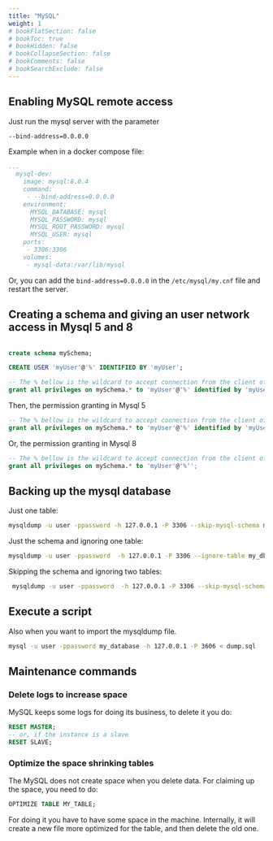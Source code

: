 ```yaml
---
title: "MySQL"
weight: 1
# bookFlatSection: false
# bookToc: true
# bookHidden: false
# bookCollapseSection: false
# bookComments: false
# bookSearchExclude: false
---
```


## Enabling MySQL remote access

Just run the mysql server with the parameter
```sh
--bind-address=0.0.0.0
```
Example when in a docker compose file:

``` yaml
...
  mysql-dev:
    image: mysql:8.0.4
    command:
     - --bind-address=0.0.0.0
    environment:
      MYSQL_DATABASE: mysql
      MYSQL_PASSWORD: mysql
      MYSQL_ROOT_PASSWORD: mysql
      MYSQL_USER: mysql
    ports:
     - 3306:3306
    volumes:
     - mysql-data:/var/lib/mysql
```
Or, you can add the `bind-address=0.0.0.0` in the `/etc/mysql/my.cnf` file and restart the server.


## Creating a schema and giving an user network access in Mysql 5 and 8

``` SQL

create schema mySchema; 

CREATE USER 'myUser'@'%' IDENTIFIED BY 'myUser';

-- The % bellow is the wildcard to accept connection from the client of any host in the network
grant all privileges on mySchema.* to 'myUser'@'%' identified by 'myUser'; 
```

Then, the permission granting in Mysql 5
``` SQL
-- The % bellow is the wildcard to accept connection from the client of any host in the network
grant all privileges on mySchema.* to 'myUser'@'%' identified by 'myUser'; 
```

Or, the permission granting in Mysql 8
``` SQL
-- The % bellow is the wildcard to accept connection from the client of any host in the network
grant all privileges on mySchema.* to 'myUser'@'%''; 
```

## Backing up the mysql database
Just one table:
``` bash
mysqldump -u user -ppassword -h 127.0.0.1 -P 3306 --skip-mysql-schema my_db MY_TABLE > dump.sql
```

Just the schema and ignoring one table:
``` bash
mysqldump -u user -ppassword  -h 127.0.0.1 -P 3306 --ignore-table my_db.table1 --no-data my_db > nodata.sql
```

Skipping the schema and ignoring two tables:
``` bash
 mysqldump -u user -ppassword  -h 127.0.0.1 -P 3306 --skip-mysql-schema --ignore-table my_db.table1 --ignore-table my_db.table2 my_db > smallertables.sql
```

## Execute a script
Also when you want to import the mysqldump file.

``` bash
mysql -u user -ppassword my_database -h 127.0.0.1 -P 3606 < dump.sql
```

## Maintenance commands

### Delete logs to increase space

MySQL keeps some logs for doing its business, to delete it you do:
``` SQL
RESET MASTER; 
-- or, if the instance is a slave
RESET SLAVE;
```

### Optimize the space shrinking tables

The MySQL does not create space when you delete data. For claiming up the space, you need to do:
``` SQL
OPTIMIZE TABLE MY_TABLE;
```
For doing it you have to have some space in the machine. Internally, it will create a new file more optimized for the table, and then delete the old one.
